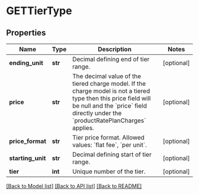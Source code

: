# GETTierType

## Properties
Name | Type | Description | Notes
------------ | ------------- | ------------- | -------------
**ending_unit** | **str** | Decimal defining end of tier range.  | [optional] 
**price** | **str** | The decimal value of the tiered charge model. If the charge model is not a tiered type then this price field will be null and the &#x60;price&#x60; field directly under the &#x60;productRatePlanCharges&#x60; applies.  | [optional] 
**price_format** | **str** | Tier price format. Allowed values: &#x60;flat fee&#x60;, &#x60;per unit&#x60;.  | [optional] 
**starting_unit** | **str** | Decimal defining start of tier range.  | [optional] 
**tier** | **int** | Unique number of the tier.  | [optional] 

[[Back to Model list]](../README.md#documentation-for-models) [[Back to API list]](../README.md#documentation-for-api-endpoints) [[Back to README]](../README.md)


